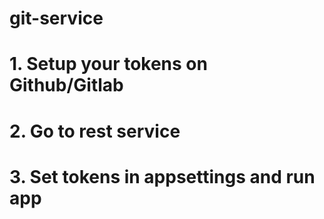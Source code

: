 # git-service

# 1. Setup your tokens on Github/Gitlab
# 2. Go to rest service
# 3. Set tokens in appsettings and run app